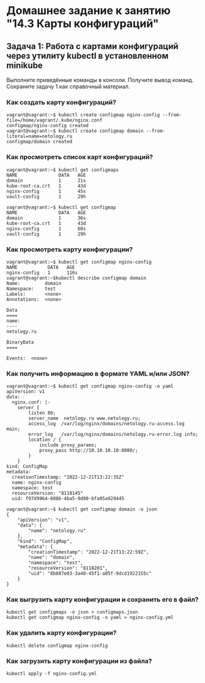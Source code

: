 # Домашнее задание к занятию "14.3 Карты конфигураций"

## Задача 1: Работа с картами конфигураций через утилиту kubectl в установленном minikube

Выполните приведённые команды в консоли. Получите вывод команд. Сохраните
задачу 1 как справочный материал.

### Как создать карту конфигураций?

```
vagrant@vagrant:~$ kubectl create configmap nginx-config --from-file=/home/vagrant/.kube/nginx.conf
configmap/nginx-config created
vagrant@vagrant:~$ kubectl create configmap domain --from-literal=name=netology.ru
configmap/domain created
```

### Как просмотреть список карт конфигураций?

```
vagrant@vagrant:~$ kubectl get configmaps
NAME               DATA   AGE
domain             1      21s
kube-root-ca.crt   1      43d
nginx-config       1      45s
vault-config       1      29h
```
```
vagrant@vagrant:~$ kubectl get configmap
NAME               DATA   AGE
domain             1      36s
kube-root-ca.crt   1      43d
nginx-config       1      60s
vault-config       1      29h
```

### Как просмотреть карту конфигурации?

```
vagrant@vagrant:~$ kubectl get configmap nginx-config
NAME           DATA   AGE
nginx-config   1      116s
vagrant@vagrant:~$kubectl describe configmap domain
Name:         domain
Namespace:    test
Labels:       <none>
Annotations:  <none>

Data
====
name:
----
netology.ru

BinaryData
====

Events:  <none>
```

### Как получить информацию в формате YAML и/или JSON?

```
vagrant@vagrant:~$ kubectl get configmap nginx-config -o yaml
apiVersion: v1
data:
  nginx.conf: |-
    server {
        listen 80;
        server_name  netology.ru www.netology.ru;
        access_log  /var/log/nginx/domains/netology.ru-access.log  main;
        error_log   /var/log/nginx/domains/netology.ru-error.log info;
        location / {
            include proxy_params;
            proxy_pass http://10.10.10.10:8080/;
        }
    }
kind: ConfigMap
metadata:
  creationTimestamp: "2022-12-21T13:22:35Z"
  name: nginx-config
  namespace: test
  resourceVersion: "8118145"
  uid: f97d9964-808b-4ba5-9d00-bfa05a929445
```
```
vagrant@vagrant:~$ kubectl get configmap domain -o json
{
    "apiVersion": "v1",
    "data": {
        "name": "netology.ru"
    },
    "kind": "ConfigMap",
    "metadata": {
        "creationTimestamp": "2022-12-21T13:22:59Z",
        "name": "domain",
        "namespace": "test",
        "resourceVersion": "8118201",
        "uid": "8b887e03-3a48-45f1-a05f-9dcd1922155c"
    }
}
```

### Как выгрузить карту конфигурации и сохранить его в файл?

```
kubectl get configmaps -o json > configmaps.json
kubectl get configmap nginx-config -o yaml > nginx-config.yml
```

### Как удалить карту конфигурации?

```
kubectl delete configmap nginx-config
```

### Как загрузить карту конфигурации из файла?

```
kubectl apply -f nginx-config.yml
```
